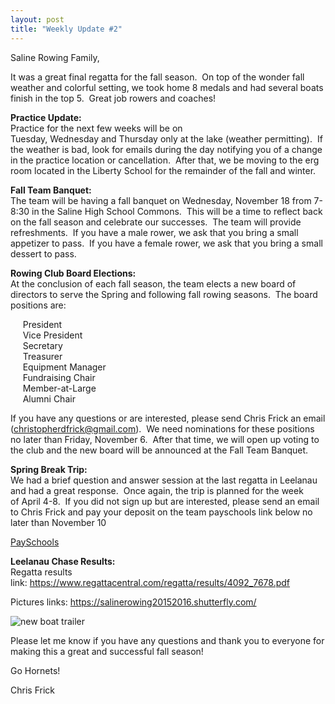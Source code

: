 ```yaml
---
layout: post  
title: "Weekly Update #2"
---
```


Saline Rowing Family,

It was a great final regatta for the fall season.  On top of the wonder
fall weather and colorful setting, we took home 8 medals and had several
boats finish in the top 5.  Great job rowers and coaches!

**Practice Update:**  
Practice for the next few weeks will be on
Tuesday, Wednesday and Thursday only at the lake (weather permitting). 
If the weather is bad, look for emails during the day notifying you of a
change in the practice location or cancellation.  After that, we be
moving to the erg room located in the Liberty School for the remainder
of the fall and winter.

**Fall Team Banquet:**  
The team will be having a fall banquet on Wednesday, November
18 from 7-8:30 in the Saline High School Commons.  This will be a time
to reflect back on the fall season and celebrate our successes.  The
team will provide refreshments.  If you have a male rower, we ask that
you bring a small appetizer to pass.  If you have a female rower, we ask
that you bring a small dessert to pass.

**Rowing Club Board Elections:**  
At the conclusion of each fall season, the team elects a new board of
directors to serve the Spring and following fall rowing seasons.  The
board positions are:  

     President  
     Vice President  
     Secretary  
     Treasurer  
     Equipment Manager  
     Fundraising Chair  
     Member-at-Large  
     Alumni Chair

If you have any questions or are interested, please send Chris Frick an
email (<christopherdfrick@gmail.com>).  We need nominations for these
positions no later than Friday, November 6.  After that time, we will
open up voting to the club and the new board will be announced at the
Fall Team Banquet.

**Spring Break Trip:**  
We had a brief question and answer session at the last regatta in
Leelanau and had a great response.  Once again, the trip is planned for
the week of April 4-8.  If you did not sign up but are interested,
please send an email to Chris Frick and pay your deposit on the team
payschools link below no later than November 10

[PaySchools]

**Leelanau Chase Results:**  
Regatta results
link: <https://www.regattacentral.com/regatta/results/4092_7678.pdf>

Pictures links: <https://salinerowing20152016.shutterfly.com/>

![new boat trailer]

Please let me know if you have any questions and thank you to everyone
for making this a great and successful fall season!

Go Hornets!

Chris Frick

  [PaySchools]: https://www.payschools.com/cat.asp?id=C740BA23A6504DACBD07791491B63467
  [new boat trailer]: http://i.imgur.com/NhPAM8j.jpg
